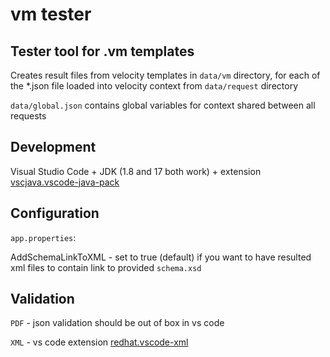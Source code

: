 # vm tester

## Tester tool for .vm templates

Creates result files from velocity templates in <code>data/vm</code> directory, for each of the \*.json file loaded into velocity context from <code>data/request</code> directory

<code>data/global.json</code> contains global variables for context shared between all requests

## Development

Visual Studio Code + JDK (1.8 and 17 both work) + extension <a href="https://marketplace.visualstudio.com/items?itemName=vscjava.vscode-java-pack">vscjava.vscode-java-pack</a>

## Configuration

<code>app.properties</code>:

AddSchemaLinkToXML - set to true (default) if you want to have resulted xml files to contain link to provided <code>schema.xsd</code>

## Validation

<code>PDF</code> - json validation should be out of box in vs code

<code>XML</code> - vs code extension <a href="https://marketplace.visualstudio.com/items?itemName=redhat.vscode-xml">redhat.vscode-xml</a>
